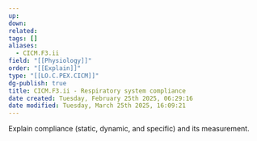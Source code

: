 ```yaml
---
up: 
down: 
related: 
tags: []
aliases:
  - CICM.F3.ii
field: "[[Physiology]]"
order: "[[Explain]]"
type: "[[LO.C.PEX.CICM]]"
dg-publish: true
title: CICM.F3.ii - Respiratory system compliance
date created: Tuesday, February 25th 2025, 06:29:16
date modified: Tuesday, March 25th 2025, 16:09:21
---
```


Explain compliance (static, dynamic, and specific) and its measurement.
